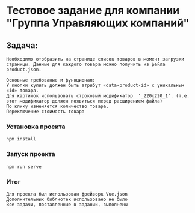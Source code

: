 # Тестовое задание для компании "Группа Управляющих компаний"

## Задача:
```
Необходимо отобразить на странице список товаров в момент загрузки страницы. Данные для каждого товара можно получить из файла product.json.

Основные требование и функционал:
У кнопки купить должен быть атрибут «data-product-id» с уникальным «id» товара.
Для картинок использовать строковый модификатор  ‘_220x220_1’. (т.е. этот модификатор должен появиться перед расширением файла)
По клику изменяется количество товара. 
Переключение стоимость товара 
```

### Установка проекта
```
npm install
```

### Запуск проекта
```
npm run serve
```

### Итог
```
Для проекта был использован фрейворк Vue.json
Дополнительных библиотек использовано не было
Все задачи, поставленные в задании, выполнены
```
